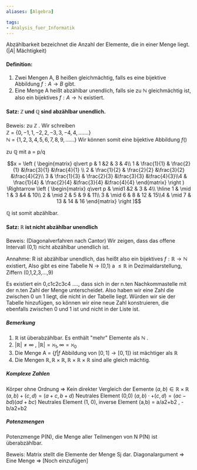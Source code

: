```yaml
---
aliases: [Algebra]

tags:
- Analysis_fuer_Informatik
---
```


Abzählbarkeit bezeichnet die Anzahl der Elemente, die in einer Menge liegt. ($\vert A \vert$ Mächtigkeit)


#### Definition:

1) Zwei Mengen A, B heißen gleichmächtig, falls es eine bijektive Abbildung $f: A \rightarrow B$ gibt.
2) Eine Menge A heißt abzählbar unendlich, falls sie zu $\mathbb{N}$ gleichmächtig ist, also ein bijektives $f : A \rightarrow \mathbb{N}$ existiert.


#### Satz: $\mathbb{Z}$ und $\mathbb{Q}$ sind abzählbar unendlich.

Beweis: zu $\mathbb{Z}$ . Wir schreiben  
$\mathbb{Z}$ = $\{ 0, -1, 1, -2, 2, -3, 3, -4, 4, .......\}$  
$\mathbb{N}$ = $\{ 1,2,3,4,5,6,7,8,9,......\}$ 
Wir können somit eine bijektive Abbildung $f()$

zu $\mathbb{Q}$ mit a = p/q

$$x = \left ( \begin{matrix} q\vert p & 1 &2 & 3 & 4\\ 1 & \frac{1}{1} & \frac{2}{1} &\frac{3}{1} &\frac{4}{1} \\ 2 & \frac{1}{2} & \frac{2}{2} &\frac{3}{2} &\frac{4}{2}\\ 3 & \frac{1}{3} & \frac{2}{3} &\frac{3}{3} &\frac{4}{3}\\4 & \frac{1}{4} & \frac{2}{4} &\frac{3}{4} &\frac{4}{4}
\end{matrix} \right ) \Rightarrow \left ( \begin{matrix} q\vert p & \mid1 &2 & 3 & 4\\ \hline   1 & \mid 1 & 3 &4 & 10\\ 2 & \mid 2 & 5 & 9 & 11\\ 3 & \mid 6 & 8 & 12 & 15\\4 & \mid 7 & 13 & 14 & 16
\end{matrix} \right )$$

$\mathbb{Q}$  ist somit abzählbar.



#### Satz: $\mathbb{R}$  ist nicht abzählbar unendlich

Beweis: (Diagonalverfahren nach Cantor) Wir zeigen, dass das offene Intervall (0,1) nicht abzählbar unendlich ist.

Annahme: R ist abzählbar unendlich, das heißt also ein bijektives $f : \mathbb{R} \rightarrow \mathbb{N}$ existiert, Also gibt es eine Tabelle N -> (0,1)
a $\leq \mathbb{R}$ in Dezimaldarstellung, Ziffern (0,1,2,3,...,9)


Es existiert ein 0,c1c2c3c4 ...., dass  sich in der n.ten Nachkommastelle mit der n.ten  Zahl der Menge unterscheidet. Also haben wir eine Zahl die zwischen 0 un 1 liegt, die nicht in der Tabelle liegt. Würden wir sie der Tabelle hinzufügen, so können wir eine neue Zahl konstruieren, die ebenfalls zwischen 0 und 1 ist und nicht in der Liste ist.


##### Bemerkung

1) $\mathbb{R}$ ist überabzählbar. Es enthält "mehr" Elemente als $\mathbb{N}$ .
2) $\vert \mathbb{R} \vert \neq \infty$ ,  $\vert \mathbb{R} \vert = \aleph_{1}, \infty = \aleph _{0}$
3) Die Menge A = $\{ f \vert f$ Abbildung von $[0,1] \rightarrow [0,1]\}$ ist mächtiger als $\mathbb{R}$ 
4) Die Mengen $\mathbb{R}, \mathbb{R} \times \mathbb{R}, \mathbb{R} \times \mathbb{R} \times \mathbb{R}$ sind alle gleich mächtig.


##### Komplexe Zahlen
Körper ohne Ordnung => Kein direkter Vergleich der Eemente
$(a,b) \in \mathbb{R} \times \mathbb{R}$ 
$(a,b) + (c,d) = (a +c, b + d)$ Neutrales Element (0,0)
$(a,b) \cdot + (c,d) = (ac -bd) (ad + bc)$ Neutrales Element (1, 0), inverse Element (a,b) = a/a2+b2 , -b/a2+b2


##### Potenzmengen

Potenzmenge P(N), die Menge aller Teilmengen von N
P(N) ist überabzählbar.

Beweis: Matrix stellt die Elemente der Menge Sj dar.
Diagonalargument => Eine Menge =>
[Noch einzufügen]